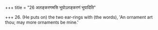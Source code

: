 +++
title = "26 अलङ्करणमसि भूयोऽलङ्करणं भूयादिति"

+++
26. (He puts on) the two ear-rings with (the words), 'An ornament art thou; may more ornaments be mine.'
